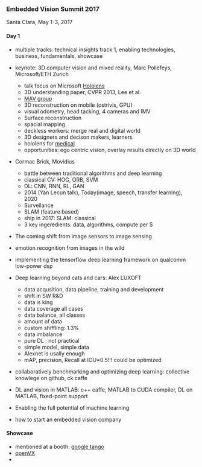 
### Embedded Vision Summit 2017
Santa Clara, May 1-3, 2017


#### Day 1
- multiple tracks: technical insights track 1, enabling technologies, business, fundamentals, showcase
- keynote: 3D computer vision and mixed reality, Marc Pollefeys, Microsoft/ETH Zurich
  - talk focus on Microsoft [Hololens](https://www.microsoft.com/en-us/hololens)
  - 3D understanding paper, CVPR 2013, Lee et al.
  - [MAV group](https://pixhawk.ethz.ch/)
  - 3D reconstruction on mobile (ostrivis, GPU)
  - visual odometry, head tacking, 4 cameras and IMV
  - Surface reconstruction
  - spacial mapping
  - deckless workers: merge real and digital world
  - 3D designers and decison makers, learners
  - hololens for [medical](https://www.youtube.com/watch?v=SKpKlh1-en0)
  - opportunities: ego centric vision, overlay results directly on 3D world
  
- Cormac Brick, Movidius
  - battle between traditional algorithms and deep learning
  - classical CV: HOG, ORB, SVM
  - DL: CNN, RNN, RL, GAN
  - 2014 (Yan Lecun talk), Today(image, speech, transfer learning), 2020
  - Surveilance
  - SLAM (feature based)
  - ship in 2017: SLAM: classical
  - 3 key ingeredients: data, algorithms, compute per $
- The coming shift from image sensors to image sensing
- emotion recognition from images in the wild
- implementing the tensorflow deep learning framework on qualcomm low-power dsp
- Deep learning beyond cats and cars: Alex LUXOFT
  - data acqusition, data pipeline, training and development
  - shift in SW R&D
  - data is king
  - data coverage all cases
  - data balance, all classes
  - amount of data
  - custom shiffling: 1.3%
  - data imbalance
  - pure DL : not practical
  - simple model, simple data
  - Alexnet is usally enough
  - mAP, precision, Recall at IOU=0.5!!! could be optimized
 - collaboratively benchmarking and optimizing deep learning: collective knowlege on github, ck caffe
 - DL and vision in MATLAB: c++ caffe, MATLAB to CUDA compiler, DL on MATLAB, fixed-point support
 - Enabling the full potential of machine learning
 - how to start an embedded vision company
 
 
 #### Showcase
 - mentioned at a booth: [google tango](https://get.google.com/tango/)
 - [openVX](https://www.khronos.org/openvx/)
 - 
 
